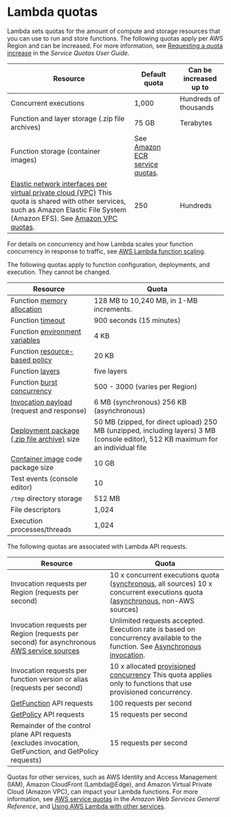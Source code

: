 # Lambda quotas<a name="gettingstarted-limits"></a>

Lambda sets quotas for the amount of compute and storage resources that you can use to run and store functions\. The following quotas apply per AWS Region and can be increased\. For more information, see [Requesting a quota increase](https://docs.aws.amazon.com/servicequotas/latest/userguide/request-quota-increase.html) in the *Service Quotas User Guide*\.


| Resource | Default quota | Can be increased up to | 
| --- | --- | --- | 
| Concurrent executions | 1,000 | Hundreds of thousands | 
| Function and layer storage \(\.zip file archives\) | 75 GB | Terabytes | 
| Function storage \(container images\) | See [Amazon ECR service quotas](https://docs.aws.amazon.com/AmazonECR/latest/userguide/service-quotas.html)\. |   | 
|  [Elastic network interfaces per virtual private cloud \(VPC\)](configuration-vpc.md)  This quota is shared with other services, such as Amazon Elastic File System \(Amazon EFS\)\. See [Amazon VPC quotas](https://docs.aws.amazon.com/vpc/latest/userguide/amazon-vpc-limits.html)\.   | 250 | Hundreds | 

For details on concurrency and how Lambda scales your function concurrency in response to traffic, see [AWS Lambda function scaling](invocation-scaling.md)\.

The following quotas apply to function configuration, deployments, and execution\. They cannot be changed\.


| Resource | Quota | 
| --- | --- | 
| Function [memory allocation](configuration-console.md) | 128 MB to 10,240 MB, in 1\-MB increments\. | 
| Function [timeout](configuration-console.md) | 900 seconds \(15 minutes\) | 
| Function [environment variables](configuration-envvars.md) | 4 KB | 
| Function [resource\-based policy](access-control-resource-based.md) | 20 KB | 
| Function [layers](configuration-layers.md) | five layers | 
| Function [burst concurrency](invocation-scaling.md) | 500 \- 3000 \(varies per Region\) | 
| [Invocation payload](lambda-invocation.md) \(request and response\) |  6 MB \(synchronous\) 256 KB \(asynchronous\)  | 
| [Deployment package \(\.zip file archive\)](gettingstarted-package.md) size |  50 MB \(zipped, for direct upload\) 250 MB \(unzipped, including layers\) 3 MB \(console editor\), 512 KB maximum for an individual file  | 
| [Container image](lambda-images.md) code package size |  10 GB  | 
| Test events \(console editor\) | 10 | 
| `/tmp` directory storage | 512 MB | 
| File descriptors | 1,024 | 
| Execution processes/threads | 1,024 | 

The following quotas are associated with Lambda API requests\.


| Resource | Quota | 
| --- | --- | 
| Invocation requests per Region \(requests per second\) |  10 x concurrent executions quota \([synchronous](invocation-sync.md), all sources\) 10 x concurrent executions quota \([asynchronous](invocation-async.md), non\-AWS sources\)  | 
| Invocation requests per Region \(requests per second\) for asynchronous [AWS service sources](lambda-services.md) |  Unlimited requests accepted\. Execution rate is based on concurrency available to the function\. See [Asynchronous invocation](invocation-async.md)\.  | 
| Invocation requests per function version or alias \(requests per second\) |  10 x allocated [provisioned concurrency](configuration-concurrency.md)  This quota applies only to functions that use provisioned concurrency\.   | 
| [GetFunction](API_GetFunction.md) API requests | 100 requests per second | 
| [GetPolicy](API_GetPolicy.md) API requests | 15 requests per second | 
| Remainder of the control plane API requests \(excludes invocation, GetFunction, and GetPolicy requests\) | 15 requests per second | 

Quotas for other services, such as AWS Identity and Access Management \(IAM\), Amazon CloudFront \(Lambda@Edge\), and Amazon Virtual Private Cloud \(Amazon VPC\), can impact your Lambda functions\. For more information, see [AWS service quotas](https://docs.aws.amazon.com/general/latest/gr/aws_service_limits.html) in the *Amazon Web Services General Reference*, and [Using AWS Lambda with other services](lambda-services.md)\.